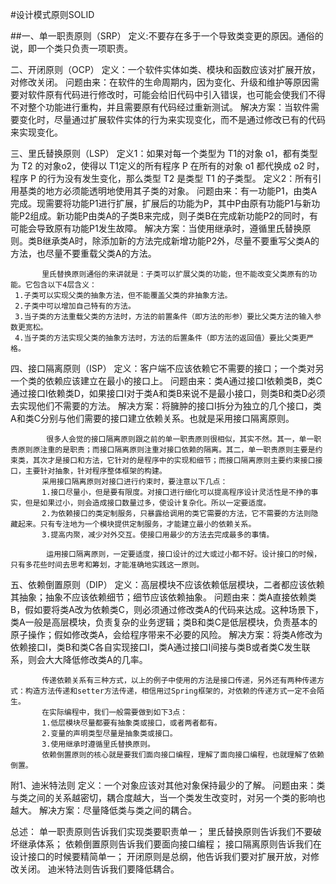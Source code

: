 #设计模式原则SOLID

##一、单一职责原则（SRP）
            定义:不要存在多于一个导致类变更的原因。通俗的说，即一个类只负责一项职责。

二、开闭原则（OCP）
            定义：一个软件实体如类、模块和函数应该对扩展开放，对修改关闭。
            问题由来：在软件的生命周期内，因为变化、升级和维护等原因需要对软件原有代码进行修改时，可能会给旧代码中引入错误，也可能会使我们不得不对整个功能进行重构，并且需要原有代码经过重新测试。
            解决方案：当软件需要变化时，尽量通过扩展软件实体的行为来实现变化，而不是通过修改已有的代码来实现变化。

三、里氏替换原则（LSP）
            定义1：如果对每一个类型为 T1的对象 o1，都有类型为 T2 的对象o2，使得以 T1定义的所有程序 P 在所有的对象 o1 都代换成 o2 时，程序 P 的行为没有发生变化，那么类型 T2 是类型 T1 的子类型。
            定义2：所有引用基类的地方必须能透明地使用其子类的对象。
            问题由来：有一功能P1，由类A完成。现需要将功能P1进行扩展，扩展后的功能为P，其中P由原有功能P1与新功能P2组成。新功能P由类A的子类B来完成，则子类B在完成新功能P2的同时，有可能会导致原有功能P1发生故障。
            解决方案：当使用继承时，遵循里氏替换原则。类B继承类A时，除添加新的方法完成新增功能P2外，尽量不要重写父类A的方法，也尽量不要重载父类A的方法。
 
           里氏替换原则通俗的来讲就是：子类可以扩展父类的功能，但不能改变父类原有的功能。它包含以下4层含义： 
     1.子类可以实现父类的抽象方法，但不能覆盖父类的非抽象方法。 
     2.子类中可以增加自己特有的方法。 
     3.当子类的方法重载父类的方法时，方法的前置条件（即方法的形参）要比父类方法的输入参数更宽松。 
     4.当子类的方法实现父类的抽象方法时，方法的后置条件（即方法的返回值）要比父类更严格。

四、接口隔离原则（ISP）
            定义：客户端不应该依赖它不需要的接口；一个类对另一个类的依赖应该建立在最小的接口上。 
            问题由来：类A通过接口I依赖类B，类C通过接口I依赖类D，如果接口I对于类A和类B来说不是最小接口，则类B和类D必须去实现他们不需要的方法。 
            解决方案：将臃肿的接口I拆分为独立的几个接口，类A和类C分别与他们需要的接口建立依赖关系。也就是采用接口隔离原则。

            很多人会觉的接口隔离原则跟之前的单一职责原则很相似，其实不然。其一，单一职责原则原注重的是职责；而接口隔离原则注重对接口依赖的隔离。其二，单一职责原则主要是约束类，其次才是接口和方法，它针对的是程序中的实现和细节；而接口隔离原则主要约束接口接口，主要针对抽象，针对程序整体框架的构建。
           采用接口隔离原则对接口进行约束时，要注意以下几点：
           1.接口尽量小，但是要有限度。对接口进行细化可以提高程序设计灵活性是不挣的事实，但是如果过小，则会造成接口数量过多，使设计复杂化。所以一定要适度。
           2.为依赖接口的类定制服务，只暴露给调用的类它需要的方法，它不需要的方法则隐藏起来。只有专注地为一个模块提供定制服务，才能建立最小的依赖关系。
           3.提高内聚，减少对外交互。使接口用最少的方法去完成最多的事情。
       
            运用接口隔离原则，一定要适度，接口设计的过大或过小都不好。设计接口的时候，只有多花些时间去思考和筹划，才能准确地实践这一原则。

五、依赖倒置原则（DIP）
           定义：高层模块不应该依赖低层模块，二者都应该依赖其抽象；抽象不应该依赖细节；细节应该依赖抽象。 
           问题由来：类A直接依赖类B，假如要将类A改为依赖类C，则必须通过修改类A的代码来达成。这种场景下，类A一般是高层模块，负责复杂的业务逻辑；类B和类C是低层模块，负责基本的原子操作；假如修改类A，会给程序带来不必要的风险。 
           解决方案：将类A修改为依赖接口I，类B和类C各自实现接口I，类A通过接口I间接与类B或者类C发生联系，则会大大降低修改类A的几率。

           传递依赖关系有三种方式，以上的例子中使用的方法是接口传递，另外还有两种传递方式：构造方法传递和setter方法传递，相信用过Spring框架的，对依赖的传递方式一定不会陌生。
           在实际编程中，我们一般需要做到如下3点：
           1.低层模块尽量都要有抽象类或接口，或者两者都有。
           2.变量的声明类型尽量是抽象类或接口。
           3.使用继承时遵循里氏替换原则。
           依赖倒置原则的核心就是要我们面向接口编程，理解了面向接口编程，也就理解了依赖倒置。
 

附1、迪米特法则
           定义：一个对象应该对其他对象保持最少的了解。
           问题由来：类与类之间的关系越密切，耦合度越大，当一个类发生改变时，对另一个类的影响也越大。
           解决方案：尽量降低类与类之间的耦合。
 
总述：
    单一职责原则告诉我们实现类要职责单一；
    里氏替换原则告诉我们不要破坏继承体系；
    依赖倒置原则告诉我们要面向接口编程；
    接口隔离原则告诉我们在设计接口的时候要精简单一；
    开闭原则是总纲，他告诉我们要对扩展开放，对修改关闭。
    迪米特法则告诉我们要降低耦合。



